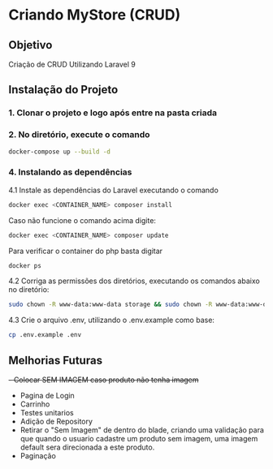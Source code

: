 # Criando MyStore (CRUD)


## Objetivo
Criação de CRUD Utilizando Laravel 9

## Instalação do Projeto

### 1. Clonar o projeto e logo após entre na pasta criada

### 2. No diretório, execute o comando

```bash
docker-compose up --build -d
```


### 4. Instalando as dependências
4.1 Instale as dependências do Laravel executando o comando
```bash
docker exec <CONTAINER_NAME> composer install
```
Caso não funcione o comando acima digite:

```bash
docker exec <CONTAINER_NAME> composer update
```
Para verificar o container do php basta digitar

```bash
docker ps
```

4.2 Corriga as permissões dos diretórios, executando os comandos abaixo no diretório:

```bash
sudo chown -R www-data:www-data storage && sudo chown -R www-data:www-data bootstrap/cache
```

4.3 Crie o arquivo .env, utilizando o .env.example como base:

```bash
cp .env.example .env
```

## Melhorias Futuras

~~- Colocar SEM IMAGEM caso produto não tenha imagem~~
- Pagina de Login
- Carrinho
- Testes unitarios
- Adição de Repository
- Retirar o "Sem Imagem" de dentro do blade, criando uma validação para que quando o usuario cadastre um produto sem imagem, uma imagem default sera direcionada a este produto.
- Paginação
